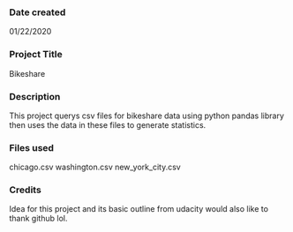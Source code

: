 ### Date created
01/22/2020
### Project Title
Bikeshare
### Description
This project querys csv files for bikeshare data using python pandas library then uses the data in these files to generate statistics.
### Files used
chicago.csv
washington.csv
new_york_city.csv
### Credits
Idea for this project and its basic outline from udacity would also like to thank github lol.
